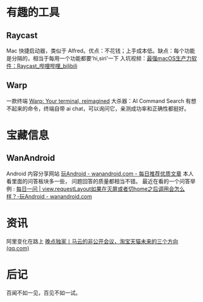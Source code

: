 # 有趣的工具
## Raycast
Mac 快捷启动器，类似于 Alfred。优点：不花钱；上手成本低。缺点：每个功能是分隔的，相当于每用一个功能都要'hi,siri'一下
入坑视频：[最强macOS生产力软件：Raycast_哔哩哔哩_bilibili](https://www.bilibili.com/video/BV1Uo4y137XH/?spm_id_from=333.337.search-card.all.click&vd_source=d18dc27fde4c5e3d5e901d43c0a556ca)

## Warp
一款终端 [Warp: Your terminal, reimagined](https://www.warp.dev/)
大杀器：AI Command Search 有想不起来的命令，终端自带 ai chat，可以询问它，亲测成功率和正确性都挺好。

# 宝藏信息
## WanAndroid
Android 内容分享网站 [玩Android - wanandroid.com - 每日推荐优质文章](https://www.wanandroid.com/)
本人看里面的问答板块多一些， 问题回答的质量都相当不错。
最近在看的一个问答举例 : [每日一问 | view.requestLayout如果在灭屏或者切home之后调用会怎么样？-玩Android - wanandroid.com](https://wanandroid.com/wenda/show/17956)

# 资讯
阿里变化在路上 [晚点独家丨马云的非公开会议，淘宝天猫未来的三个方向 (qq.com)](https://mp.weixin.qq.com/s/OnqUXcxUyr97YbZJFV1CSA)

# 后记
百闻不如一见，百见不如一试。